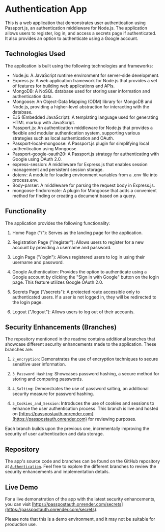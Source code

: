 # Authentication App

This is a web application that demonstrates user authentication using Passport.js, an authentication middleware for Node.js. The application allows users to register, log in, and access a secrets page if authenticated. It also provides an option to authenticate using a Google account.

## Technologies Used

The application is built using the following technologies and frameworks:

- Node.js: A JavaScript runtime environment for server-side development.
- Express.js: A web application framework for Node.js that provides a set of features for building web applications and APIs.
- MongoDB: A NoSQL database used for storing user information and authentication data.
- Mongoose: An Object-Data Mapping (ODM) library for MongoDB and Node.js, providing a higher-level abstraction for interacting with the database.
- EJS (Embedded JavaScript): A templating language used for generating HTML markup with JavaScript.
- Passport.js: An authentication middleware for Node.js that provides a flexible and modular authentication system, supporting various strategies such as local authentication and OAuth.
- Passport-local-mongoose: A Passport.js plugin for simplifying local authentication using Mongoose.
- Passport-google-oauth20: A Passport.js strategy for authenticating with Google using OAuth 2.0.
- express-session: A middleware for Express.js that enables session management and persistent session storage.
- dotenv: A module for loading environment variables from a .env file into process.env.
- Body-parser: A middleware for parsing the request body in Express.js.
- mongoose-findorcreate: A plugin for Mongoose that adds a convenient method for finding or creating a document based on a query.

## Functionality

The application provides the following functionality:

1. Home Page ("/"): Serves as the landing page for the application.

2. Registration Page ("/register"): Allows users to register for a new account by providing a username and password.

3. Login Page ("/login"): Allows registered users to log in using their username and password.

4. Google Authentication: Provides the option to authenticate using a Google account by clicking the "Sign in with Google" button on the login page. This feature utilizes Google OAuth 2.0.

5. Secrets Page ("/secrets"): A protected route accessible only to authenticated users. If a user is not logged in, they will be redirected to the login page.

6. Logout ("/logout"): Allows users to log out of their accounts.

## Security Enhancements (Branches)

The repository mentioned in the readme contains additional branches that showcase different security enhancements made to the application. These branches are:

1. `2_encryption`: Demonstrates the use of encryption techniques to secure sensitive user information.

2. `3_Password_Hashing`: Showcases password hashing, a secure method for storing and comparing passwords.

3. `4_Salting`: Demonstrates the use of password salting, an additional security measure for password hashing.

4. `5_Cookies_and_Session`: Introduces the use of cookies and sessions to enhance the user authentication process. This branch is live and hosted on [https://passpostauth.onrender.com](https://passpostauth.onrender.com) for reviewing purposes.

Each branch builds upon the previous one, incrementally improving the security of user authentication and data storage.

## Repository

The app's source code and branches can be found on the GitHub repository at [`Authentication`](https://github.com/AkhtarShadab/Authentication). Feel free to explore the different branches to review the security enhancements and implementation details.

## Live Demo

For a live demonstration of the app with the latest security enhancements, you can visit [https://passpostauth.onrender.com/secrets](https://passpostauth.onrender.com/secrets).

Please note that this is a demo environment, and it may not be suitable for production use.
